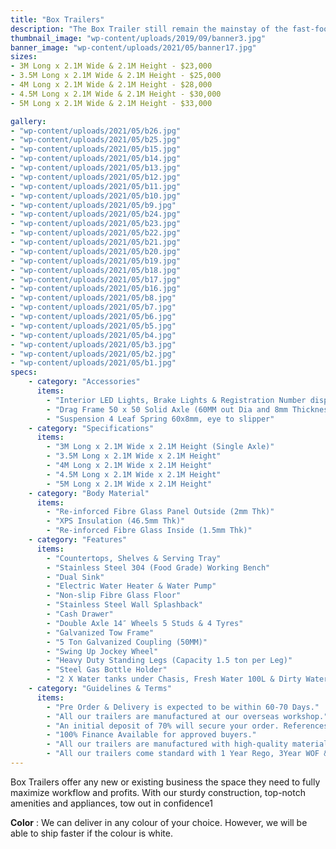 ```yaml
---
title: "Box Trailers"
description: "The Box Trailer still remain the mainstay of the fast-food world. We pride ourselves on our solid construction, competitive pricing and unwavering safety standards."
thumbnail_image: "wp-content/uploads/2019/09/banner3.jpg"
banner_image: "wp-content/uploads/2021/05/banner17.jpg"
sizes:
- 3M Long x 2.1M Wide & 2.1M Height - $23,000
- 3.5M Long x 2.1M Wide & 2.1M Height - $25,000
- 4M Long x 2.1M Wide & 2.1M Height - $28,000
- 4.5M Long x 2.1M Wide & 2.1M Height - $30,000
- 5M Long x 2.1M Wide & 2.1M Height - $33,000

gallery:
- "wp-content/uploads/2021/05/b26.jpg"
- "wp-content/uploads/2021/05/b25.jpg"
- "wp-content/uploads/2021/05/b15.jpg"
- "wp-content/uploads/2021/05/b14.jpg"
- "wp-content/uploads/2021/05/b13.jpg"
- "wp-content/uploads/2021/05/b12.jpg"
- "wp-content/uploads/2021/05/b11.jpg"
- "wp-content/uploads/2021/05/b10.jpg"
- "wp-content/uploads/2021/05/b9.jpg"
- "wp-content/uploads/2021/05/b24.jpg"
- "wp-content/uploads/2021/05/b23.jpg"
- "wp-content/uploads/2021/05/b22.jpg"
- "wp-content/uploads/2021/05/b21.jpg"
- "wp-content/uploads/2021/05/b20.jpg"
- "wp-content/uploads/2021/05/b19.jpg"
- "wp-content/uploads/2021/05/b18.jpg"
- "wp-content/uploads/2021/05/b17.jpg"
- "wp-content/uploads/2021/05/b16.jpg"
- "wp-content/uploads/2021/05/b8.jpg"
- "wp-content/uploads/2021/05/b7.jpg"
- "wp-content/uploads/2021/05/b6.jpg"
- "wp-content/uploads/2021/05/b5.jpg"
- "wp-content/uploads/2021/05/b4.jpg"
- "wp-content/uploads/2021/05/b3.jpg"
- "wp-content/uploads/2021/05/b2.jpg"
- "wp-content/uploads/2021/05/b1.jpg"
specs:
    - category: "Accessories"
      items:
        - "Interior LED Lights, Brake Lights & Registration Number display light"
        - "Drag Frame 50 x 50 Solid Axle (60MM out Dia and 8mm Thickness) with Override Brakes."
        - "Suspension 4 Leaf Spring 60x8mm, eye to slipper"
    - category: "Specifications"
      items:
        - "3M Long x 2.1M Wide x 2.1M Height (Single Axle)"
        - "3.5M Long x 2.1M Wide x 2.1M Height"
        - "4M Long x 2.1M Wide x 2.1M Height"
        - "4.5M Long x 2.1M Wide x 2.1M Height"
        - "5M Long x 2.1M Wide x 2.1M Height"
    - category: "Body Material"
      items:
        - "Re-inforced Fibre Glass Panel Outside (2mm Thk)"
        - "XPS Insulation (46.5mm Thk)"
        - "Re-inforced Fibre Glass Inside (1.5mm Thk)"
    - category: "Features"
      items:
        - "Countertops, Shelves & Serving Tray"
        - "Stainless Steel 304 (Food Grade) Working Bench"
        - "Dual Sink"
        - "Electric Water Heater & Water Pump"
        - "Non-slip Fibre Glass Floor"
        - "Stainless Steel Wall Splashback"
        - "Cash Drawer"
        - "Double Axle 14″ Wheels 5 Studs & 4 Tyres"
        - "Galvanized Tow Frame"
        - "5 Ton Galvanized Coupling (50MM)"
        - "Swing Up Jockey Wheel"
        - "Heavy Duty Standing Legs (Capacity 1.5 ton per Leg)"
        - "Steel Gas Bottle Holder"
        - "2 X Water tanks under Chasis, Fresh Water 100L & Dirty Water 100L"
    - category: "Guidelines & Terms"
      items:
        - "Pre Order & Delivery is expected to be within 60-70 Days."
        - "All our trailers are manufactured at our overseas workshop."
        - "An initial deposit of 70% will secure your order. References are available upon requests."
        - "100% Finance Available for approved buyers."
        - "All our trailers are manufactured with high-quality materials and undergo stringent quality checks"
        - "All our trailers come standard with 1 Year Rego, 3Year WOF & 4 Year EWOF"
---
```


Box Trailers offer any new or existing business the space they need to fully maximize workflow and profits.  With our sturdy construction, top-notch amenities and appliances, tow out in confidence1

**Color** : We can deliver in any colour of your choice. However, we will be able to ship faster if the colour is white.